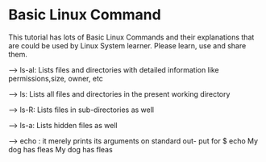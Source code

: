 # Basic Linux Command
This tutorial has lots of Basic Linux Commands and their explanations that are could be used by Linux System learner. 
Please learn, use and share them.

--> ls-al: Lists files and directories with detailed information like permissions,size, owner, etc

--> ls: Lists all files and directories in the present working directory

--> ls-R: Lists files in sub-directories as well

--> ls-a: Lists hidden files as well

--> echo : it merely prints its arguments on standard out- put for 
$ echo My dog has fleas
My dog has fleas
